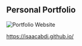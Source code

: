 ## Personal Portfolio

![Portfolio Website](https://i.ibb.co/WgPMpts/image.png)


https://isaacabdi.github.io/

